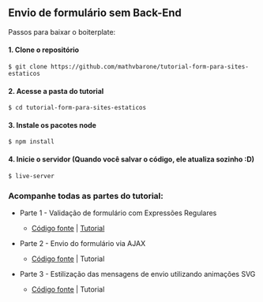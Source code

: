 ## Envio de formulário sem Back-End

Passos para baixar o boiterplate:

#### 1. Clone o repositório

```
$ git clone https://github.com/mathvbarone/tutorial-form-para-sites-estaticos
```

#### 2. Acesse a pasta do tutorial

```
$ cd tutorial-form-para-sites-estaticos
```

#### 3. Instale os pacotes node

```
$ npm install
```

#### 4. Inicie o servidor (Quando você salvar o código, ele atualiza sozinho :D)

```
$ live-server
```

### Acompanhe todas as partes do tutorial:

- Parte 1 - Validação de formulário com Expressões Regulares
  - [Código fonte](http://matheusbarone.com/form-site-estatico-regexp) | [Tutorial](http://matheusbarone.com/form-site-estatico-regexp/)

- Parte 2 - Envio do formulário via AJAX
  - [Código fonte](http://matheusbarone.com/tutorial-form-sem-backend-ajax-svg/parte-2/) | Tutorial

- Parte 3 - Estilização das mensagens de envio utilizando animações SVG
  - [Código fonte](http://matheusbarone.com/tutorial-form-sem-backend-ajax-svg/parte-3/) | Tutorial
